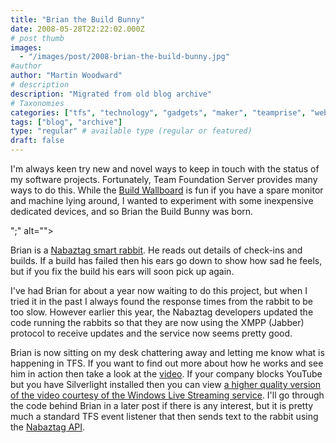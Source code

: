 ```yaml
---
title: "Brian the Build Bunny"
date: 2008-05-28T22:22:02.000Z
# post thumb
images:
  - "/images/post/2008-brian-the-build-bunny.jpg"
#author
author: "Martin Woodward"
# description
description: "Migrated from old blog archive"
# Taxonomies
categories: ["tfs", "technology", "gadgets", "maker", "teamprise", "web", "programming", "personal"]
tags: ["blog", "archive"]
type: "regular" # available type (regular or featured)
draft: false
---
```

I'm always keen try new and novel ways to keep in touch with the status of my software projects.  Fortunately, Team Foundation Server provides many ways to do this.  While the [Build Wallboard](http://www.woodwardweb.com/vsts/000395.html) is fun if you have a spare monitor and machine lying around, I wanted to experiment with some inexpensive dedicated devices, and so Brian the Build Bunny was born.   

";" alt="">  

Brian is a [Nabaztag smart rabbit](http://www.amazon.com/Violet-Nabaztagtag-WiFi-Rabbit/dp/B000OFHBKS/woodwardwebcom).  He reads out details of check-ins and builds.  If a build has failed then his ears go down to show how sad he feels, but if you fix the build his ears will soon pick up again.  

I've had Brian for about a year now waiting to do this project, but when I tried it in the past I always found the response times from the rabbit to be too slow.  However earlier this year, the Nabaztag developers updated the code running the rabbits so that they are now using the XMPP (Jabber) protocol to receive updates and the service now seems pretty good.  

Brian is now sitting on my desk chattering away and letting me know what is happening in TFS.  If you want to find out more about how he works and see him in action then take a look at the [video](http://www.youtube.com/watch?v=Is32fWJJA-I). If your company blocks YouTube but you have Silverlight installed then you can view [a higher quality version of the video courtesy of the Windows Live Streaming service](http://silverlight.services.live.com/invoke/15051/buildbunny/iframe.html).  I'll go through the code behind Brian in a later post if there is any interest, but it is pretty much a standard TFS event listener that then sends text to the rabbit using the [Nabaztag API](http://api.nabaztag.com/docs/home.html).